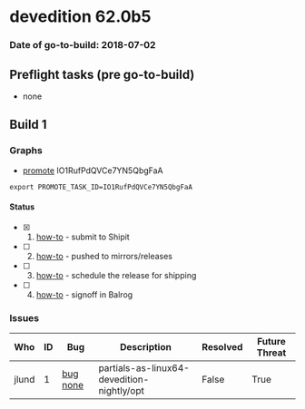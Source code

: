 # devedition 62.0b5

### Date of go-to-build: 2018-07-02

## Preflight tasks (pre go-to-build)
- none

## Build 1  

### Graphs
* [promote](https://tools.taskcluster.net/push-inspector/#/IO1RufPdQVCe7YN5QbgFaA) IO1RufPdQVCe7YN5QbgFaA
```
export PROMOTE_TASK_ID=IO1RufPdQVCe7YN5QbgFaA
```


#### Status
- [x] 1.  [how-to](https://wiki.mozilla.org/Release:Release_Automation_on_Mercurial:Starting_a_Release#Submit_to_Ship_It)  - submit to Shipit
- [ ] 2.  [how-to](https://github.com/mozilla-releng/releasewarrior-2.0/blob/master/docs/release-promotion/desktop/howto.md#push-artifacts-to-releases-directory)  - pushed to mirrors/releases
- [ ] 3.  [how-to](https://github.com/mozilla-releng/releasewarrior-2.0/blob/master/docs/release-promotion/desktop/howto.md#ship-the-release)  - schedule the release for shipping
- [ ] 4.  [how-to](https://github.com/mozilla-releng/releasewarrior-2.0/blob/master/docs/release-promotion/desktop/howto.md#obtain-sign-offs-for-changes)  - signoff in Balrog

### Issues
| Who                 | ID               | Bug                                                                 | Description                | Resolved                | Future Threat                |
| ------------------- | ---------------- | ------------------------------------------------------------------- | -------------------------- | ----------------------- | ---------------------------- |
| jlund  | 1 | [bug none](https://bugzil.la/none)        | partials-as-linux64-devedition-nightly/opt | False | True |

